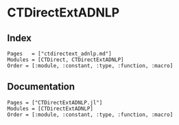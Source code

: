 # CTDirectExtADNLP

## Index

```@index
Pages   = ["ctdirectext_adnlp.md"]
Modules = [CTDirect, CTDirectExtADNLP]
Order = [:module, :constant, :type, :function, :macro]
```

## Documentation

```@autodocs
Pages = ["CTDirectExtADNLP.jl"]
Modules = [CTDirectExtADNLP]
Order = [:module, :constant, :type, :function, :macro]
```
